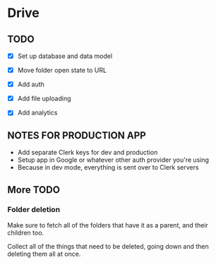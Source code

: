 # Drive

## TODO

- [x] Set up database and data model
- [x] Move folder open state to URL
- [x] Add auth
- [x] Add file uploading
- [x] Add analytics


## NOTES FOR PRODUCTION APP

- Add separate Clerk keys for dev and production
- Setup app in Google or whatever other auth provider you're using
- Because in dev mode, everything is sent over to Clerk servers

## More TODO

### Folder deletion
Make sure to fetch all of the folders that have it as a parent, and their children too.

Collect all of the things that need to be deleted, going down and then deleting them all at once.
